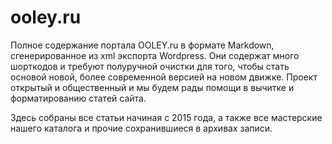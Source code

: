# ooley.ru
Полное содержание портала OOLEY.ru в формате Markdown, сгенерированное из xml экспорта Wordpress. Они содержат много шорткодов и требуют полуручной очистки для того, чтобы стать основой новой, более современной версией на новом движке. Проект открытый и общественный и мы будем рады помощи в вычитке и форматированию статей сайта. 

Здесь собраны все статьи начиная с 2015 года, а также все мастерские нашего каталога и прочие сохранившиеся в архивах записи. 
